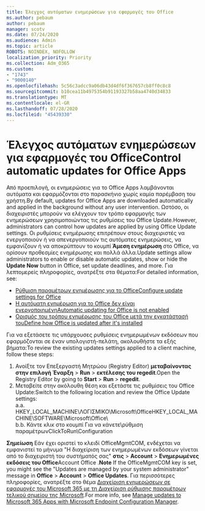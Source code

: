 ```yaml
---
title: Έλεγχος αυτόματων ενημερώσεων για εφαρμογές του Office
ms.author: pebaum
author: pebaum
manager: scotv
ms.date: 07/24/2020
ms.audience: Admin
ms.topic: article
ROBOTS: NOINDEX, NOFOLLOW
localization_priority: Priority
ms.collection: Adm_O365
ms.custom:
- "1743"
- "9000140"
ms.openlocfilehash: 5c56c3adcc9a06db43d4df6f367657cb8ff0c8c8
ms.sourcegitcommit: b10cea11b4975354b91193327b58aa4740d34833
ms.translationtype: MT
ms.contentlocale: el-GR
ms.lasthandoff: 07/28/2020
ms.locfileid: "45439330"
---
```

# <a name="control-automatic-updates-for-office-apps"></a><span data-ttu-id="2c060-102">Έλεγχος αυτόματων ενημερώσεων για εφαρμογές του Office</span><span class="sxs-lookup"><span data-stu-id="2c060-102">Control automatic updates for Office Apps</span></span>

<span data-ttu-id="2c060-103">Από προεπιλογή, οι ενημερώσεις για το Office Apps λαμβάνονται αυτόματα και εφαρμόζονται στο παρασκήνιο χωρίς καμία παρέμβαση του χρήστη.</span><span class="sxs-lookup"><span data-stu-id="2c060-103">By default, updates for Office Apps are downloaded automatically and applied in the background without any user intervention.</span></span> <span data-ttu-id="2c060-104">Ωστόσο, οι διαχειριστές μπορούν να ελέγχουν τον τρόπο εφαρμογής των ενημερώσεων χρησιμοποιώντας τις ρυθμίσεις του Office Update.</span><span class="sxs-lookup"><span data-stu-id="2c060-104">However, administrators can control how updates are applied by using Office Update settings.</span></span> <span data-ttu-id="2c060-105">Οι ρυθμίσεις ενημέρωσης επιτρέπουν στους διαχειριστές να ενεργοποιούν ή να απενεργοποιούν τις αυτόματες ενημερώσεις, να εμφανίζουν ή να αποκρύπτουν το κουμπί **Άμεση ενημέρωση** στο Office, να ορίσουν προθεσμίες ενημέρωσης και πολλά άλλα.</span><span class="sxs-lookup"><span data-stu-id="2c060-105">Update settings allow administrators to enable or disable automatic updates, show or hide the **Update Now** button in Office, set update deadlines, and more.</span></span> <span data-ttu-id="2c060-106">Για λεπτομερείς πληροφορίες, ανατρέξτε στα θέματα:</span><span class="sxs-lookup"><span data-stu-id="2c060-106">For detailed information, see:</span></span>

- [<span data-ttu-id="2c060-107">Ρύθμιση παραμέτρων ενημέρωσης για το Office</span><span class="sxs-lookup"><span data-stu-id="2c060-107">Configure update settings for Office</span></span>](https://docs.microsoft.com/deployoffice/configure-update-settings-for-office-365-proplus)  
- [<span data-ttu-id="2c060-108">Η αυτόματη ενημέρωση για το Office δεν είναι ενεργοποιημένη</span><span class="sxs-lookup"><span data-stu-id="2c060-108">Automatic updating for Office is not enabled</span></span>](https://support.microsoft.com/help/2753538/automatic-updating-for-office-2013-and-office-2016-click-to-run-is-not)  
- [<span data-ttu-id="2c060-109">Ορισμός του τρόπου ενημέρωσης του Office μετά την εγκατάστασή του</span><span class="sxs-lookup"><span data-stu-id="2c060-109">Define how Office is updated after it's installed</span></span>](https://docs.microsoft.com/deployoffice/configuration-options-for-the-office-2016-deployment-tool#updates-element)

<span data-ttu-id="2c060-110">Για να εξετάσετε τις υπάρχουσες ρυθμίσεις ενημερωμένων εκδόσεων που εφαρμόζονται σε έναν υπολογιστή-πελάτη, ακολουθήστε τα εξής βήματα:</span><span class="sxs-lookup"><span data-stu-id="2c060-110">To review the existing updates settings applied to a client machine, follow these steps:</span></span>

1. <span data-ttu-id="2c060-111">Ανοίξτε τον Επεξεργαστή Μητρώου (Registry Editor) **μεταβαίνοντας στην επιλογή Έναρξη**  >  **Run**  >  **εκτέλεσης του regedit**.</span><span class="sxs-lookup"><span data-stu-id="2c060-111">Open the Registry Editor by going to **Start** > **Run** > **regedit**.</span></span>
2. <span data-ttu-id="2c060-112">Μεταβείτε στην ακόλουθη θέση και εξετάστε τις ρυθμίσεις του Office Update:</span><span class="sxs-lookup"><span data-stu-id="2c060-112">Switch to the following location and review the Office Update settings:</span></span>  
    <span data-ttu-id="2c060-113">a.</span><span class="sxs-lookup"><span data-stu-id="2c060-113">a.</span></span> <span data-ttu-id="2c060-114">HKEY_LOCAL_MACHINE\ΛΟΓΙΣΜΙΚΟ\Microsoft\Office</span><span class="sxs-lookup"><span data-stu-id="2c060-114">HKEY_LOCAL_MACHINE\SOFTWARE\Microsoft\Office</span></span>\  
    <span data-ttu-id="2c060-115">b.</span><span class="sxs-lookup"><span data-stu-id="2c060-115">b.</span></span> <span data-ttu-id="2c060-116">Κάντε κλικ στο κουμπί Για να κάνετε\ρύθμιση παραμέτρων</span><span class="sxs-lookup"><span data-stu-id="2c060-116">ClickToRun\Configuration</span></span>

<span data-ttu-id="2c060-117">**Σημείωση**  Εάν έχει οριστεί το κλειδί OfficeMgmtCOM, ενδέχεται να εμφανιστεί το μήνυμα "Η διαχείριση των ενημερωμένων εκδόσεων γίνεται από το διαχειριστή του συστήματός σας" **στις**  >  **Account**  >  **Ενημερωμένες εκδόσεις του Office**Account Office .</span><span class="sxs-lookup"><span data-stu-id="2c060-117">**Note**  If the OfficeMgmtCOM key is set, you might see the "Updates are managed by your system administrator" message in **Office** > **Account** > **Office Updates**.</span></span> <span data-ttu-id="2c060-118">Για περισσότερες πληροφορίες, ανατρέξτε στο θέμα [Διαχείριση ενημερώσεων σε εφαρμογές του Microsoft 365 με τη Διαχείριση ρύθμισης παραμέτρων τελικού σημείου της Microsoft](https://docs.microsoft.com/deployoffice/manage-updates-to-office-365-proplus-with-system-center-configuration-manager#method-1-use-office-deployment-tool-to-enable-office-365-clients-to-receive-updates-from-configuration-manager).</span><span class="sxs-lookup"><span data-stu-id="2c060-118">For more info, see [Manage updates to Microsoft 365 Apps with Microsoft Endpoint Configuration Manager](https://docs.microsoft.com/deployoffice/manage-updates-to-office-365-proplus-with-system-center-configuration-manager#method-1-use-office-deployment-tool-to-enable-office-365-clients-to-receive-updates-from-configuration-manager).</span></span>  